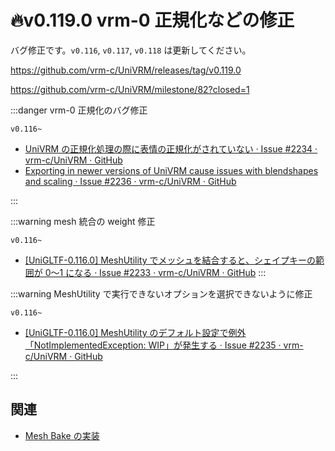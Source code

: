 # 🔥v0.119.0 vrm-0 正規化などの修正

バグ修正です。`v0.116`, `v0.117`, `v0.118` は更新してください。

https://github.com/vrm-c/UniVRM/releases/tag/v0.119.0

https://github.com/vrm-c/UniVRM/milestone/82?closed=1

:::danger vrm-0 正規化のバグ修正

`v0.116~`

- [UniVRM の正規化処理の際に表情の正規化がされていない · Issue #2234 · vrm-c/UniVRM · GitHub](https://github.com/vrm-c/UniVRM/issues/2234)
- [Exporting in newer versions of UniVRM cause issues with blendshapes and scaling · Issue #2236 · vrm-c/UniVRM · GitHub](https://github.com/vrm-c/UniVRM/issues/2236)

:::

:::warning mesh 統合の weight 修正

`v0.116~`

- [\[UniGLTF-0.116.0\] MeshUtility でメッシュを結合すると、シェイプキーの範囲が 0〜1 になる · Issue #2233 · vrm-c/UniVRM · GitHub](https://github.com/vrm-c/UniVRM/issues/2233)
  :::

:::warning MeshUtility で実行できないオプションを選択できないように修正

`v0.116~`

- [\[UniGLTF-0.116.0\] MeshUtility のデフォルト設定で例外「NotImplementedException: WIP」が発生する · Issue #2235 · vrm-c/UniVRM · GitHub](https://github.com/vrm-c/UniVRM/issues/2235)

:::

## 関連

- [Mesh Bake の実装](/api/mesh/bake/)
